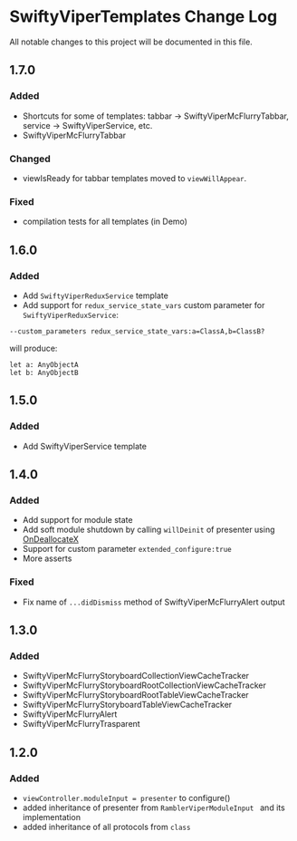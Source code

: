 # SwiftyViperTemplates Change Log

All notable changes to this project will be documented in this file.

## 1.7.0
### Added
* Shortcuts for some of templates: tabbar -> SwiftyViperMcFlurryTabbar, service -> SwiftyViperService, etc.
* SwiftyViperMcFlurryTabbar

### Changed
* viewIsReady for tabbar templates moved to ```viewWillAppear```.

### Fixed
* compilation tests for all templates (in Demo)

## 1.6.0
### Added
* Add ```SwiftyViperReduxService``` template
* Add support for ```redux_service_state_vars``` custom parameter for ```SwiftyViperReduxService```:
 ```
 --custom_parameters redux_service_state_vars:a=ClassA,b=ClassB?
 ```
 will produce:
 ```
 let a: AnyObjectA
 let b: AnyObjectB
 ```

## 1.5.0
### Added
* Add SwiftyViperService template

## 1.4.0
### Added
* Add support for module state
* Add soft module shutdown by calling ```willDeinit``` of presenter using [OnDeallocateX](https://github.com/ladeiko/OnDeallocateX)
* Support for custom parameter ```extended_configure:true```
* More asserts

### Fixed
* Fix name of ```...didDismiss``` method of SwiftyViperMcFlurryAlert output

## 1.3.0
### Added
*  SwiftyViperMcFlurryStoryboardCollectionViewCacheTracker
*  SwiftyViperMcFlurryStoryboardRootCollectionViewCacheTracker
*  SwiftyViperMcFlurryStoryboardRootTableViewCacheTracker
*  SwiftyViperMcFlurryStoryboardTableViewCacheTracker
*  SwiftyViperMcFlurryAlert
*  SwiftyViperMcFlurryTrasparent

## 1.2.0
### Added
* ```viewController.moduleInput = presenter``` to configure()
* added inheritance of presenter from ```RamblerViperModuleInput ``` and its implementation
* added inheritance of all protocols from ```class```
